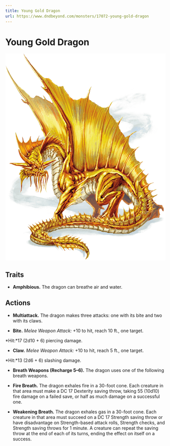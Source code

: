 ```yaml
---
title: Young Gold Dragon
url: https://www.dndbeyond.com/monsters/17072-young-gold-dragon
---
```


# Young Gold Dragon

![Young Gold Dragon](young-gold-dragon.png)

## Traits

* **Amphibious.** The dragon can breathe air and water.

## Actions

* **Multiattack.** The dragon makes three attacks: one with its bite and two with its claws.

* **Bite.** *Melee Weapon Attack:* +10 to hit, reach 10 ft., one target.

*Hit:*17 (2d10 + 6) piercing damage.

* **Claw.** *Melee Weapon Attack:* +10 to hit, reach 5 ft., one target.

*Hit:*13 (2d6 + 6) slashing damage.

* **Breath Weapons (Recharge 5–6).** The dragon uses one of the following breath weapons.

* **Fire Breath.** The dragon exhales fire in a 30-foot cone. Each creature in that area must make a DC 17 Dexterity saving throw, taking 55 (10d10) fire damage on a failed save, or half as much damage on a successful one.

* **Weakening Breath.** The dragon exhales gas in a 30-foot cone. Each creature in that area must succeed on a DC 17 Strength saving throw or have disadvantage on Strength-based attack rolls, Strength checks, and Strength saving throws for 1 minute. A creature can repeat the saving throw at the end of each of its turns, ending the effect on itself on a success.
